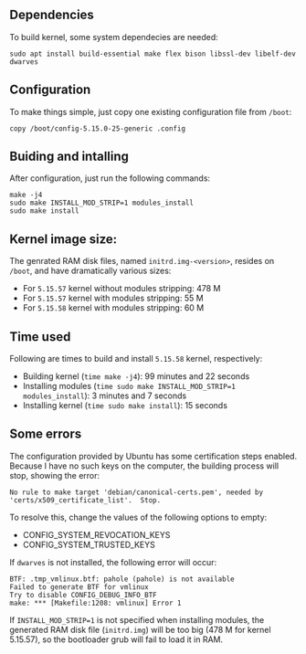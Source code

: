 Dependencies
----
To build kernel, some system dependecies are needed:
```
sudo apt install build-essential make flex bison libssl-dev libelf-dev dwarves
```


Configuration
----
To make things simple, just copy one existing configuration file from `/boot`:
```
copy /boot/config-5.15.0-25-generic .config
```


Buiding and intalling
----
After configuration, just run the following commands:
```
make -j4
sudo make INSTALL_MOD_STRIP=1 modules_install
sudo make install
```


Kernel image size:
----
The genrated RAM disk files, named `initrd.img-<version>`, resides on `/boot`,
and have dramatically various sizes:
- For `5.15.57` kernel without modules stripping: 478 M
- For `5.15.57` kernel with modules stripping: 55 M
- For `5.15.58` kernel with modules stripping: 60 M


Time used
----
Following are times to build and install `5.15.58` kernel, respectively:
- Building kernel (`time make -j4`): 99 minutes and 22 seconds
- Installing modules (`time sudo make INSTALL_MOD_STRIP=1 modules_install`): 3 minutes and 7 seconds
- Installing kernel (`time sudo make install`): 15 seconds


Some errors
----
The configuration provided by Ubuntu has some certification steps enabled.
Because I have no such keys on the computer, the building process will stop,
showing the error:
```
No rule to make target 'debian/canonical-certs.pem', needed by 'certs/x509_certificate_list'.  Stop.
```
To resolve this, change the values of the following options to empty:
- CONFIG_SYSTEM_REVOCATION_KEYS
- CONFIG_SYSTEM_TRUSTED_KEYS

If `dwarves` is not installed, the following error will occur:
```
BTF: .tmp_vmlinux.btf: pahole (pahole) is not available
Failed to generate BTF for vmlinux
Try to disable CONFIG_DEBUG_INFO_BTF
make: *** [Makefile:1208: vmlinux] Error 1
```

If `INSTALL_MOD_STRIP=1` is not specified when installing modules, the generated
RAM disk file (`initrd.img`) will be too big (478 M for kernel 5.15.57), so the
bootloader grub will fail to load it in RAM.
